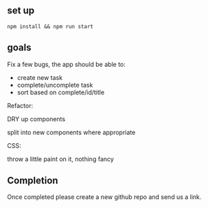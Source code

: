 ## set up

`npm install && npm run start`

## goals

Fix a few bugs, the app should be able to:

- create new task
- complete/uncomplete task
- sort based on complete/id/title

Refactor:

DRY up components

split into new components where appropriate

CSS:

throw a little paint on it, nothing fancy

## Completion

Once completed please create a new github repo and send us a link.
